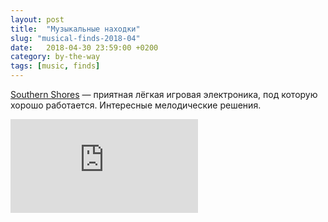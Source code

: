 ```yaml
---
layout: post
title:  "Музыкальные находки"
slug: "musical-finds-2018-04"
date:   2018-04-30 23:59:00 +0200
category: by-the-way
tags: [music, finds]
---
```


[Southern Shores](https://southernshores.bandcamp.com/) — приятная лёгкая игровая электроника, под которую хорошо работается. Интересные мелодические решения.

<div class="embed-responsive embed-responsive-16by9">
  <iframe class="embed-responsive-item" src="https://www.youtube.com/embed/SqAzornL5DU?rel=0" allowfullscreen frameborder="0"></iframe>
</div>


